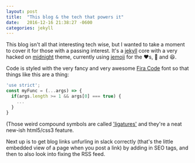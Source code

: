 ```yaml
---
layout: post
title:  "This blog & the tech that powers it"
date:   2016-12-16 21:38:27 -0600
categories: jekyll
---
```


This blog isn't all that interesting tech wise, but I wanted to take a moment to cover it for those with a passing interest. It's a [jekyll](https://jekyllrb.com/) core with a very hacked on [midnight](https://github.com/pages-themes/midnight) theme, currently using [jemoji](https://github.com/jekyll/jemoji) for the :heart:s, :poop: and :laughing:. 

Code is styled with the very fancy and very awesome [Fira Code](https://github.com/tonsky/FiraCode) font so that things like this are a thing:

```javascript
'use strict';
const myFunc = (...args) => {
  if(args.length >= 1 && args[0] === true) {
    ...
  }
}
```

(Those weird compound symbols are called ['ligatures'](https://developer.mozilla.org/en-US/docs/Web/CSS/font-variant-ligatures) and they're a neat new-ish html5/css3 feature.

Next up is to get blog links unfurling in slack correctly (that's the little embedded view of a page when you post a link) by adding in SEO tags, and then to also look into fixing the RSS feed. 
